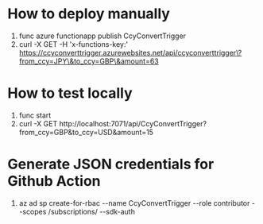 # How to deploy manually
1. func azure functionapp publish CcyConvertTrigger
1. curl -X GET -H 'x-functions-key:<API-KEY-HERE>' https://ccyconverttrigger.azurewebsites.net/api/ccyconverttrigger\?from_ccy=JPY\&to_ccy=GBP\&amount=63
# How to test locally
1. func start
1. curl -X GET http://localhost:7071/api/CcyConvertTrigger?from_ccy=GBP&to_ccy=USD&amount=15

# Generate JSON credentials for Github Action
1. az ad sp create-for-rbac --name CcyConvertTrigger --role contributor --scopes /subscriptions/<SUBSCRIPTION-ID-HERE> --sdk-auth
